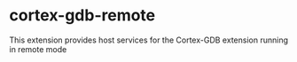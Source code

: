 # cortex-gdb-remote

This extension provides host services for the Cortex-GDB extension running in remote mode
